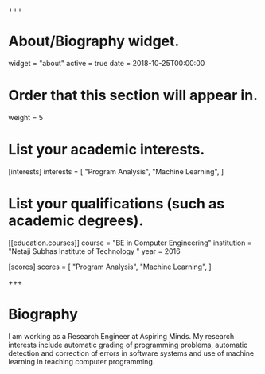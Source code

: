 +++
# About/Biography widget.
widget = "about"
active = true
date = 2018-10-25T00:00:00

# Order that this section will appear in.
weight = 5

# List your academic interests.
[interests]
  interests = [
    "Program Analysis",
    "Machine Learning",
  ]

# List your qualifications (such as academic degrees).
[[education.courses]]
  course = "BE in Computer Engineering"
  institution = "Netaji Subhas Institute of Technology "
  year = 2016

[scores]
  scores = [
    "Program Analysis",
    "Machine Learning",
  ]

 
+++

# Biography

I am working as a Research Engineer at Aspiring Minds. My research interests include automatic grading of programming problems, automatic detection and correction of errors in software systems and use of machine learning in teaching computer programming.